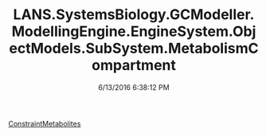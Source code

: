 ﻿---
title: LANS.SystemsBiology.GCModeller.ModellingEngine.EngineSystem.ObjectModels.SubSystem.MetabolismCompartment
date: 6/13/2016 6:38:12 PM
---

[ConstraintMetabolites](T-LANS.SystemsBiology.GCModeller.ModellingEngine.EngineSystem.ObjectModels.SubSystem.MetabolismCompartment.ConstraintMetabolites.html)
